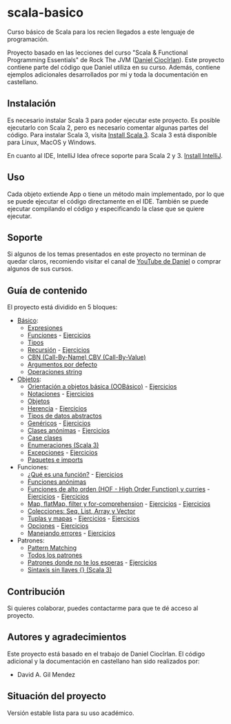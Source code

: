 # scala-basico
Curso básico de Scala para los recien llegados a este lenguaje de programación.

Proyecto basado en las lecciones del curso "Scala & Functional Programming Essentials" de Rock The JVM
([Daniel Ciocîrlan](https://github.com/rockthejvm)). Este proyecto contiene parte del código que Daniel utiliza en su
curso. Además, contiene ejemplos adicionales desarrollados por mí y toda la documentación en castellano.

## Instalación

Es necesario instalar Scala 3 para poder ejecutar este proyecto. Es posible ejecutarlo con Scala 2, pero es necesario
comentar algunas partes del código. Para instalar Scala 3, visita
[Install Scala 3](https://scala-lang.org/download/scala3.html). Scala 3 está disponible para Linux, MacOS y Windows.

En cuanto al IDE, IntelliJ Idea ofrece soporte para Scala 2 y 3. [Install IntelliJ](https://www.jetbrains.com/idea/).

## Uso

Cada objeto extiende App o tiene un método main implementado, por lo que se puede ejecutar el código directamente en el
IDE. También se puede ejecutar compilando el código y especificando la clase que se quiere ejecutar.

## Soporte

Si algunos de los temas presentados en este proyecto no terminan de quedar claros, recomiendo visitar el canal de
[YouTube de Daniel](https://www.youtube.com/c/rockthejvm) o comprar algunos de sus cursos.

## Guía de contenido

El proyecto está dividido en 5 bloques:
 - [Básico](https://github.com/dagmendez/scala-basico/tree/main/src/main/scala/lecciones/parte1Basico):
   - [Expresiones](https://github.com/dagmendez/scala-basico/blob/main/src/main/scala/lecciones/parte1Basico/Expresiones.scala)
   - [Funciones](https://github.com/dagmendez/scala-basico/blob/main/src/main/scala/lecciones/parte1Basico/Funciones.scala) - [Ejercicios](https://github.com/dagmendez/scala-basico/blob/main/src/main/scala/ejercicios/parte1Basico/FuncionesEnunciado.scala)
   - [Tipos](https://github.com/dagmendez/scala-basico/blob/main/src/main/scala/lecciones/parte1Basico/Tipos.scala)
   - [Recursión](https://github.com/dagmendez/scala-basico/blob/main/src/main/scala/lecciones/parte1Basico/Recursion.scala) - [Ejercicios](https://github.com/dagmendez/scala-basico/blob/main/src/main/scala/ejercicios/parte1Basico/RecursionEnunciado.scala)
   - [CBN (Call-By-Name) CBV (Call-By-Value)](https://github.com/dagmendez/scala-basico/blob/main/src/main/scala/lecciones/parte1Basico/CBNvsCBV.scala)
   - [Argumentos por defecto](https://github.com/dagmendez/scala-basico/blob/main/src/main/scala/lecciones/parte1Basico/ArgumentosPorDefecto.scala)
   - [Operaciones string](https://github.com/dagmendez/scala-basico/blob/main/src/main/scala/lecciones/parte1Basico/OperacionesStrings.scala)
 - [Objetos]():
   - [Orientación a objetos básica (OOBásico)](https://github.com/dagmendez/scala-basico/blob/main/src/main/scala/lecciones/parte2Objetos/OOBasico.scala) - [Ejercicios](https://github.com/dagmendez/scala-basico/blob/main/src/main/scala/ejercicios/parte2Objetos/OOBasicoEnunciado.scala)
   - [Notaciones](https://github.com/dagmendez/scala-basico/blob/main/src/main/scala/lecciones/parte2Objetos/Notaciones.scala) - [Ejercicios](https://github.com/dagmendez/scala-basico/blob/main/src/main/scala/ejercicios/parte2Objetos/NotacionesEnunciado.scala)
   - [Objetos](https://github.com/dagmendez/scala-basico/blob/main/src/main/scala/lecciones/parte2Objetos/Objetos.scala)
   - [Herencia](https://github.com/dagmendez/scala-basico/blob/main/src/main/scala/lecciones/parte2Objetos/Herencia.scala) - [Ejercicios](https://github.com/dagmendez/scala-basico/blob/main/src/main/scala/ejercicios/parte2Objetos/ColeccionEnunciado.scala)
   - [Tipos de datos abstractos](https://github.com/dagmendez/scala-basico/blob/main/src/main/scala/lecciones/parte2Objetos/TiposDeDatosAbstractos.scala)
   - [Genéricos](https://github.com/dagmendez/scala-basico/blob/main/src/main/scala/lecciones/parte2Objetos/Genericos.scala) - [Ejercicios](https://github.com/dagmendez/scala-basico/blob/main/src/main/scala/ejercicios/parte2Objetos/ColeccionGenericaEnunciado.scala)
   - [Clases anónimas](https://github.com/dagmendez/scala-basico/blob/main/src/main/scala/lecciones/parte2Objetos/ClasesAnonimas.scala) - [Ejercicios](https://github.com/dagmendez/scala-basico/blob/main/src/main/scala/ejercicios/parte2Objetos/ColeccionExtendidaEnunciado.scala)
   - [Case clases](https://github.com/dagmendez/scala-basico/blob/main/src/main/scala/lecciones/parte2Objetos/CaseClasses.scala)
   - [Enumeraciones (Scala 3)](https://github.com/dagmendez/scala-basico/blob/main/src/main/scala/lecciones/parte2Objetos/Enumeraciones.scala)
   - [Excepciones](https://github.com/dagmendez/scala-basico/blob/main/src/main/scala/lecciones/parte2Objetos/Excepciones.scala) - [Ejercicios](https://github.com/dagmendez/scala-basico/blob/main/src/main/scala/ejercicios/parte2Objetos/ExcepcionesEnunciado.scala)
   - [Paquetes e imports](https://github.com/dagmendez/scala-basico/blob/main/src/main/scala/lecciones/parte2Objetos/PaquetesEImports.scala)
 - Funciones:
   - [¿Qué es una función?](https://github.com/dagmendez/scala-basico/blob/main/src/main/scala/lecciones/parte3Funciones/QueEsUnaFuncion.scala) - [Ejercicios](https://github.com/dagmendez/scala-basico/blob/main/src/main/scala/ejercicios/parte3Funciones/ColeccionFuncionalEnunciado.scala)
   - [Funciones anónimas](https://github.com/dagmendez/scala-basico/blob/main/src/main/scala/lecciones/parte3Funciones/FuncionesAnonimas.scala)
   - [Funciones de alto orden (HOF - High Order Function) y curries](https://github.com/dagmendez/scala-basico/blob/main/src/main/scala/lecciones/parte3Funciones/HOFsYCurries.scala) - [Ejercicios](https://github.com/dagmendez/scala-basico/blob/main/src/main/scala/ejercicios/parte3Funciones/HOFsYCurriesEnunciado.scala) - [Ejercicios](https://github.com/dagmendez/scala-basico/blob/main/src/main/scala/ejercicios/parte3Funciones/ColeccionFuncionalExtendidaEnunciado.scala)
   - [Map, flatMap, filter y for-comprehension](https://github.com/dagmendez/scala-basico/blob/main/src/main/scala/lecciones/parte3Funciones/MapFlatMapFilterFor.scala) - [Ejercicios](https://github.com/dagmendez/scala-basico/blob/main/src/main/scala/ejercicios/parte3Funciones/QuizasEnunciado.scala) - [Ejercicios](https://github.com/dagmendez/scala-basico/blob/main/src/main/scala/ejercicios/parte3Funciones/MapFlatMapFilterForEnunciado.scala)
   - [Colecciones: Seq, List, Array y Vector](https://github.com/dagmendez/scala-basico/blob/main/src/main/scala/lecciones/parte3Funciones/Colecciones.scala)
   - [Tuplas y mapas](https://github.com/dagmendez/scala-basico/blob/main/src/main/scala/lecciones/parte3Funciones/TuplasYMapas.scala) - [Ejercicios](https://github.com/dagmendez/scala-basico/blob/main/src/main/scala/ejercicios/parte3Funciones/RedSocialConMapasEnunciado.scala) - [Ejercicios](https://github.com/dagmendez/scala-basico/blob/main/src/main/scala/ejercicios/parte3Funciones/RedSocialModelizadaEnunciado.scala)
   - [Opciones](https://github.com/dagmendez/scala-basico/blob/main/src/main/scala/lecciones/parte3Funciones/Opciones.scala) - [Ejercicios](https://github.com/dagmendez/scala-basico/blob/main/src/main/scala/ejercicios/parte3Funciones/OpcionesEnunciado.scala)
   - [Manejando errores](https://github.com/dagmendez/scala-basico/blob/main/src/main/scala/lecciones/parte3Funciones/ManejandoErrores.scala) - [Ejercicios](https://github.com/dagmendez/scala-basico/blob/main/src/main/scala/ejercicios/parte3Funciones/ManejandoErroresEnunciado.scala)
 - Patrones:
   - [Pattern Matching](https://github.com/dagmendez/scala-basico/blob/main/src/main/scala/lecciones/parte4Patrones/PatternMatching.scala)
   - [Todos los patrones](https://github.com/dagmendez/scala-basico/blob/main/src/main/scala/lecciones/parte4Patrones/TodosLosPatrones.scala)
   - [Patrones donde no te los esperas](https://github.com/dagmendez/scala-basico/blob/main/src/main/scala/lecciones/parte4Patrones/PatronesDondeNoLosEsperas.scala) - [Ejercicios](https://github.com/dagmendez/scala-basico/blob/main/src/main/scala/ejercicios/parte4Patrones/PatternMatchingEnunciado.scala)
   - [Sintaxis sin llaves {} (Scala 3)](https://github.com/dagmendez/scala-basico/blob/main/src/main/scala/lecciones/parte4Patrones/SintaxisSinLlaves.scala)

## Contribución

Si quieres colaborar, puedes contactarme para que te dé acceso al proyecto.

## Autores y agradecimientos

Este proyecto está basado en el trabajo de Daniel Ciocîrlan. El código adicional y la documentación en castellano han
sido realizados por:

- David A. Gil Mendez

## Situación del proyecto

Versión estable lista para su uso académico.